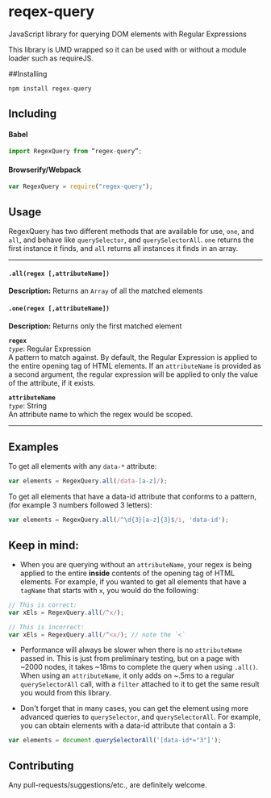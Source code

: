 # reqex-query
JavaScript library for querying DOM elements with Regular Expressions

This library is UMD wrapped so it can be used with or without a module loader such as requireJS.

##Installing
```javascript
npm install regex-query
```

## Including

#### Babel
```javascript
import RegexQuery from “regex-query”;
```

#### Browserify/Webpack
```javascript
var RegexQuery = require("regex-query");
```

## Usage

RegexQuery has two different methods that are available for use, `one`, and `all`, and behave like `querySelector`, and `querySelectorAll`. `one` returns the first instance it finds, and `all` returns all instances it finds in an array.

---

#### `.all(regex [,attributeName])`
**Description:** Returns an `Array` of all the matched elements

#### `.one(regex [,attributeName])`
**Description:** Returns only the first matched element

**`regex`**  
_`type`_: Regular Expression  
A pattern to match against. By default, the Regular Expression is applied to the entire opening tag of HTML elements. If an `attributeName` is provided as a second argument, the regular expression will be applied to only the value of the attribute, if it exists.

**`attributeName`**  
_`type`_: String  
An attribute name to which the regex would be scoped.

---

## Examples

To get all elements with any `data-*` attribute:

```javascript
var elements = RegexQuery.all(/data-[a-z]/);
```

To get all elements that have a data-id attribute that conforms to a pattern, (for example 3 numbers followed 3 letters):
```javascript
var elements = RegexQuery.all(/^\d{3}[a-z]{3}$/i, 'data-id');
```

## Keep in mind:
* When you are querying without an `attributeName`, your regex is being applied to the entire **inside** contents of the opening tag of HTML elements. For example, if you wanted to get all elements that have a `tagName` that starts with `x`, you would do the following:

```javascript
// This is correct:
var xEls = RegexQuery.all(/^x/);

// This is incorrect:
var xEls = RegexQuery.all(/^<x/); // note the `<`
```

* Performance will always be slower when there is no `attributeName` passed in. This is just from preliminary testing, but on a page with ~2000 nodes, it takes ~18ms to complete the query when using `.all()`. When using an `attributeName`, it only adds on ~.5ms to a regular `querySelectorAll` call, with a `filter` attached to it to get the same result you would from this library.

* Don't forget that in many cases, you can get the element using more advanced queries to `querySelector`, and `querySelectorAll`. For example, you can obtain elements with a data-id attribute that contain a 3:  

```javascript
var elements = document.querySelectorAll('[data-id*="3"]');
```

## Contributing
Any pull-requests/suggestions/etc., are definitely welcome.

